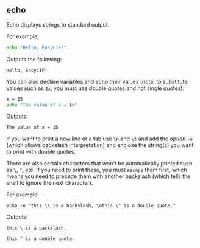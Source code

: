 ## echo

Echo displays strings to standard output.

For example,

```bash
echo "Hello, EasyCTF!"
```
	
Outputs the following:

```
Hello, EasyCTF!
```
	
You can also declare variables and echo their values (note: to substitute values such as `$x`, you must use double quotes and not single quotes):

```bash
x = 15
echo "The value of x = $x"
```
	
Outputs:

```
The value of x = 15
```

If you want to print a new line or a tab use `\n` and `\t` and add the *option* `-e` (which allows backslash interpretation) and enclose the string(s) you want to print with double quotes.

There are also certain characters that won't be automatically printed such as `\`, `"`, etc. If you need to print these, you must `escape` them first, which means you need to precede them with another backslash (which tells the shell to ignore the next character). 


For example:

	echo -e "this \\ is a backslash, \nthis \" is a double quote."

Outputs:

	this \ is a backslash,
	
	this " is a double quote.